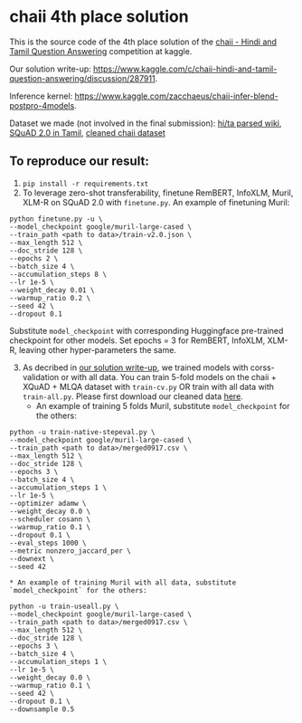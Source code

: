 # chaii 4th place solution
This is the source code of the 4th place solution of the [chaii - Hindi and Tamil Question Answering](https://www.kaggle.com/c/chaii-hindi-and-tamil-question-answering) competition at kaggle.

Our solution write-up: https://www.kaggle.com/c/chaii-hindi-and-tamil-question-answering/discussion/287911.

Inference kernel: https://www.kaggle.com/zacchaeus/chaii-infer-blend-postpro-4models.

Dataset we made (not involved in the final submission): [hi/ta parsed wiki](https://www.kaggle.com/zacchaeus/chaii-tfds-wiki), [SQuAD 2.0 in Tamil](https://www.kaggle.com/zacchaeus/chaii-tfds-wiki), [cleaned chaii dataset](https://www.kaggle.com/zacchaeus/chaiitrain0917)
## To reproduce our result:
1. `pip install -r requirements.txt`
2. To leverage zero-shot transferability, finetune RemBERT, InfoXLM, Muril, XLM-R on SQuAD 2.0 with `finetune.py`.
An example of finetuning Muril:
```
python finetune.py -u \
--model_checkpoint google/muril-large-cased \
--train_path <path to data>/train-v2.0.json \
--max_length 512 \
--doc_stride 128 \
--epochs 2 \
--batch_size 4 \
--accumulation_steps 8 \
--lr 1e-5 \
--weight_decay 0.01 \
--warmup_ratio 0.2 \
--seed 42 \
--dropout 0.1
```
Substitute `model_checkpoint` with corresponding Huggingface pre-trained checkpoint for other models. Set epochs = 3 for RemBERT, InfoXLM, XLM-R, leaving other hyper-parameters the same.

3. As decribed in [our solution write-up](https://www.kaggle.com/c/chaii-hindi-and-tamil-question-answering/discussion/287911), we trained models with corss-validation or with all data. You can train 5-fold models on the chaii + XQuAD + MLQA dataset with `train-cv.py` OR train with all data with `train-all.py`. Please first download our cleaned data [here](https://www.kaggle.com/zacchaeus/chaiitrain0917).
    * An example of training 5 folds Muril, substitute `model_checkpoint` for the others:
 
```
python -u train-native-stepeval.py \
--model_checkpoint google/muril-large-cased \
--train_path <path to data>/merged0917.csv \
--max_length 512 \
--doc_stride 128 \
--epochs 3 \
--batch_size 4 \
--accumulation_steps 1 \
--lr 1e-5 \
--optimizer adamw \
--weight_decay 0.0 \
--scheduler cosann \
--warmup_ratio 0.1 \
--dropout 0.1 \
--eval_steps 1000 \
--metric nonzero_jaccard_per \
--downext \
--seed 42
```
    * An example of training Muril with all data, substitute `model_checkpoint` for the others:

```
python -u train-useall.py \
--model_checkpoint google/muril-large-cased \
--train_path <path to data>/merged0917.csv \
--max_length 512 \
--doc_stride 128 \
--epochs 3 \
--batch_size 4 \
--accumulation_steps 1 \
--lr 1e-5 \
--weight_decay 0.0 \
--warmup_ratio 0.1 \
--seed 42 \
--dropout 0.1 \
--downsample 0.5
```
